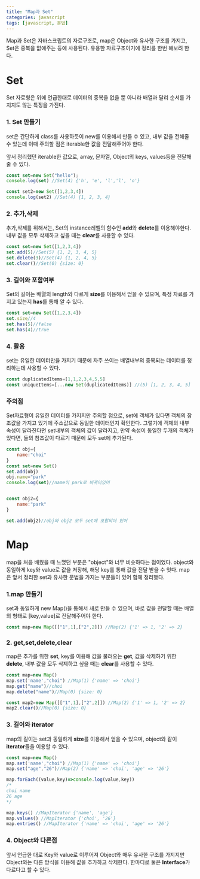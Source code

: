 ```yaml
---
title: "Map과 Set"
categories: javascript
tags: [javascript, 문법]
---
```


Map과 Set은 자바스크립트의 자료구조로, map은 Object와 유사한 구조를 가지고, Set은 중복을 없애주는 등에 사용된다. 유용한 자료구조이기에 정리를 한번 해보려 한다.

# Set

Set 자료형은 위에 언급한대로 데이터의 중복을 없을 뿐 아니라 배열과 달리 순서를 가지지도 않는 특징을 가진다. 



### 1. Set 만들기

set은 간단하게 class를 사용하듯이 new를 이용해서 만들 수 있고, 내부 값을 전해줄 수 있는데 이때 주의할 점은 iterable한 값을 전달해주어야 한다.

앞서 정리했던 iterable한 값으로, array, 문자열, Object의 keys, values등을 전달해줄 수 있다. 



```javascript
const set=new Set("hello");
console.log(set) //Set(4) {'h', 'e', 'l','l', 'o'}

const set2=new Set([1,2,3,4]) 
console.log(set2) //Set(4) {1, 2, 3, 4}
```



### 2. 추가,삭제

 추가,삭제를 위해서는, Set의 instance레벨의 함수인 **add**와 **delete**를 이용해야한다. 내부 값을 모두 삭제하고 싶을 때는 **clear**를 사용할 수 있다.

```javascript
const set=new Set([1,2,3,4]) 
set.add(5)//Set(5) {1, 2, 3, 4, 5}
set.delete(3)//Set(4) {1, 2, 4, 5}
set.clear()//Set(0) {size: 0}
```



### 3. 길이와 포함여부

Set의 길이는 배열의 length와 다르게 **size**를 이용해서 얻을 수 있으며, 특정 자료를 가지고 있는지 **has**를 통해 알 수 있다.

```javascript
const set=new Set([1,2,3,4]) 
set.size//4
set.has(5)//false
set.has(4)//true
```



### 4. 활용

set는 유일한 데이터만을 가지기 때문에 자주 쓰이는 배열내부의 중복되는 데이터를 정리하는데 사용할 수 있다.

```javascript
const duplicatedItems=[1,1,2,3,4,5,5]
const uniqueItems=[...new Set(duplicatedItems)] //(5) [1, 2, 3, 4, 5]
```



### 주의점

Set자료형이 유일한 데이터를 가지지만 주의할 점으로, set에 객체가 있다면 객체의 참조값을 가지고 있기에 주소값으로 동일한 데이터인지 확인한다. 그렇기에 객체의 내부 속성이 달라진다면 set내부의 객체의 값이 달라지고, 만약 속성이 동일한 두개의 객체가 있다면, 둘의 참조값이 다르기 때문에 모두 set에 추가된다.



```javascript
const obj={
    name:"choi"
}
const set=new Set()
set.add(obj)
obj.name="park"
console.log(set)//name이 park로 바뀌어있어


const obj2={
    name:"park"
}

set.add(obj2)//obj와 obj2 모두 set에 포함되어 있어
```

 

# Map

map을 처음 배웠을 때 느꼈던 부분은 "object"와 너무 비슷하다는 점이었다. object와 동일하게 key와 value로 값을 저장해, 해당 key를 통해 값을 전달 받을 수 잇다. map은 앞서 정리한 set과 유사한 문법을 가지는 부분들이 있어 함께 정리했다.



### 1.map 만들기

set과 동일하게 new Map()을 통해서 새로 만들 수 있으며, 바로 값을 전달할 때는 배열의 형태로 [key,value]로 전달해주어야 한다.

```javascript
const map=new Map([["1",1],["2",2]]) //Map(2) {'1' => 1, '2' => 2}
```





### 2. get,set,delete,clear

  map은 추가를 위한 **set**, key를 이용해 값을 불러오는 **get**, 값을 삭제하기 위한 **delete**, 내부 값을 모두 삭제하고 싶을 때는 **clear**를 사용할 수 있다. 

```javascript
const map=new Map()
map.set('name',"choi") //Map(1) {'name' => 'choi'}
map.get("name")//choi
map.delete("name")//Map(0) {size: 0}

const map2=new Map([["1",1],["2",2]]) //Map(2) {'1' => 1, '2' => 2}
map2.clear()//Map(0) {size: 0}
```



### 3. 길이와 iterator

map의 길이는 set과  동일하게 **size**를 이용해서 얻을 수 있으며, object와 같이 **iterator**들을 이용할 수 있다.

```javascript
const map=new Map()
map.set('name',"choi") //Map(1) {'name' => 'choi'}
map.set("age","26")//Map(2) {'name' => 'choi', 'age' => '26'}

map.forEach((value,key)=>console.log(value,key))
/*
choi name
26 age
*/

map.keys() //MapIterator {'name', 'age'}
map.values() //MapIterator {'choi', '26'}
map.entries() //MapIterator {'name' => 'choi', 'age' => '26'}
```



### 4. Object와 다른점

앞서 언급한 대로 Key와 value로 이루어져 Object와 매우 유사한 구조를 가지지만 Object와는 다른 방식을 이용해 값을 추가하고 삭제한다. 한마디로 둘은 **Interface**가 다르다고 할 수 있다. 